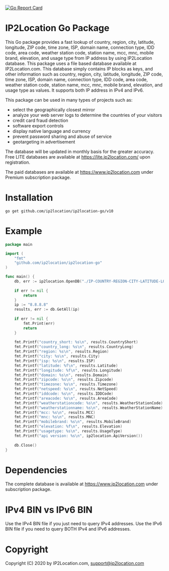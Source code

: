[![Go Report Card](https://goreportcard.com/badge/github.com/ip2location/ip2location-go)](https://goreportcard.com/report/github.com/ip2location/ip2location-go)


IP2Location Go Package
======================

This Go package provides a fast lookup of country, region, city, latitude, longitude, ZIP code, time zone, ISP, domain name, connection type, IDD code, area code, weather station code, station name, mcc, mnc, mobile brand, elevation, and usage type from IP address by using IP2Location database. This package uses a file based database available at IP2Location.com. This database simply contains IP blocks as keys, and other information such as country, region, city, latitude, longitude, ZIP code, time zone, ISP, domain name, connection type, IDD code, area code, weather station code, station name, mcc, mnc, mobile brand, elevation, and usage type as values. It supports both IP address in IPv4 and IPv6.

This package can be used in many types of projects such as:

 - select the geographically closest mirror
 - analyze your web server logs to determine the countries of your visitors
 - credit card fraud detection
 - software export controls
 - display native language and currency 
 - prevent password sharing and abuse of service 
 - geotargeting in advertisement

The database will be updated in monthly basis for the greater accuracy. Free LITE databases are available at https://lite.ip2location.com/ upon registration.

The paid databases are available at https://www.ip2location.com under Premium subscription package.


Installation
=======

```
go get github.com/ip2location/ip2location-go/v10
```

Example
=======

```go
package main

import (
	"fmt"
	"github.com/ip2location/ip2location-go"
)

func main() {
	db, err := ip2location.OpenDB("./IP-COUNTRY-REGION-CITY-LATITUDE-LONGITUDE-ZIPCODE-TIMEZONE-ISP-DOMAIN-NETSPEED-AREACODE-WEATHER-MOBILE-ELEVATION-USAGETYPE.BIN")
	
	if err != nil {
		return
	}
	ip := "8.8.8.8"
	results, err := db.GetAll(ip)
	
	if err != nil {
		fmt.Print(err)
		return
	}
	
	fmt.Printf("country_short: %s\n", results.CountryShort)
	fmt.Printf("country_long: %s\n", results.CountryLong)
	fmt.Printf("region: %s\n", results.Region)
	fmt.Printf("city: %s\n", results.City)
	fmt.Printf("isp: %s\n", results.ISP)
	fmt.Printf("latitude: %f\n", results.Latitude)
	fmt.Printf("longitude: %f\n", results.Longitude)
	fmt.Printf("domain: %s\n", results.Domain)
	fmt.Printf("zipcode: %s\n", results.Zipcode)
	fmt.Printf("timezone: %s\n", results.Timezone)
	fmt.Printf("netspeed: %s\n", results.NetSpeed)
	fmt.Printf("iddcode: %s\n", results.IDDCode)
	fmt.Printf("areacode: %s\n", results.AreaCode)
	fmt.Printf("weatherstationcode: %s\n", results.WeatherStationCode)
	fmt.Printf("weatherstationname: %s\n", results.WeatherStationName)
	fmt.Printf("mcc: %s\n", results.MCC)
	fmt.Printf("mnc: %s\n", results.MNC)
	fmt.Printf("mobilebrand: %s\n", results.MobileBrand)
	fmt.Printf("elevation: %f\n", results.Elevation)
	fmt.Printf("usagetype: %s\n", results.UsageType)
	fmt.Printf("api version: %s\n", ip2location.ApiVersion())
	
	db.Close()
}
```

Dependencies
============

The complete database is available at https://www.ip2location.com under subscription package.


IPv4 BIN vs IPv6 BIN
====================

Use the IPv4 BIN file if you just need to query IPv4 addresses.
Use the IPv6 BIN file if you need to query BOTH IPv4 and IPv6 addresses.


Copyright
=========

Copyright (C) 2020 by IP2Location.com, support@ip2location.com
